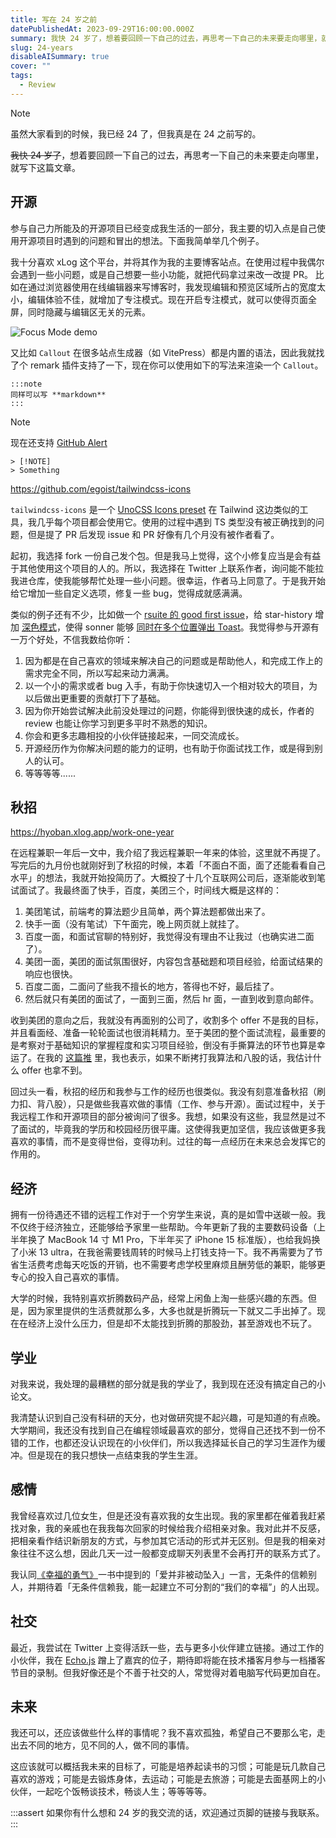 ```yaml
---
title: 写在 24 岁之前
datePublishedAt: 2023-09-29T16:00:00.000Z
summary: 我快 24 岁了，想着要回顾一下自己的过去，再思考一下自己的未来要走向哪里，就写下这篇文章。
slug: 24-years
disableAISummary: true
cover: ""
tags:
  - Review
---
```


> [!NOTE]
> 虽然大家看到的时候，我已经 24 了，但我真是在 24 之前写的。

~~我快 24 岁了~~，想着要回顾一下自己的过去，再思考一下自己的未来要走向哪里，就写下这篇文章。

## 开源

参与自己力所能及的开源项目已经变成我生活的一部分，我主要的切入点是自己使用开源项目时遇到的问题和冒出的想法。下面我简单举几个例子。

我十分喜欢 xLog 这个平台，并将其作为我的主要博客站点。在使用过程中我偶尔会遇到一些小问题，或是自己想要一些小功能，就把代码拿过来改一改提 PR。
比如在通过浏览器使用在线编辑器来写博客时，我发现编辑和预览区域所占的宽度太小，编辑体验不佳，就增加了专注模式。现在开启专注模式，就可以使得页面全屏，同时隐藏与编辑区无关的元素。

![Focus Mode demo](ipfs://QmXQUmLeyc9xurpa7LGri6AtX1Yfc916ttkdKb8KbDuZSK)

又比如 `Callout` 在很多站点生成器（如 VitePress）都是内置的语法，因此我就找了个 remark 插件支持了一下，现在你可以使用如下的写法来渲染一个 `Callout`。

```
:::note
同样可以写 **markdown**
:::
```

> [!NOTE]
> 现在还支持 [GitHub Alert](https://github.com/Crossbell-Box/xLog/pull/1095)

```
> [!NOTE]
> Something
```

https://github.com/egoist/tailwindcss-icons

`tailwindcss-icons` 是一个 [UnoCSS Icons preset](https://unocss.dev/presets/icons) 在 Tailwind 这边类似的工具，我几乎每个项目都会使用它。使用的过程中遇到 TS 类型没有被正确找到的问题，但是提了 PR 后发现 issue 和 PR 好像有几个月没有被作者看了。

起初，我选择 fork 一份自己发个包。但是我马上觉得，这个小修复应当是会有益于其他使用这个项目的人的。所以，我选择在 Twitter 上联系作者，询问能不能拉我进仓库，使我能够帮忙处理一些小问题。很幸运，作者马上同意了。于是我开始给它增加一些自定义选项，修复一些 bug，觉得成就感满满。

类似的例子还有不少，比如做一个 [rsuite 的 good first issue](https://github.com/rsuite/rsuite/pull/3336)，给 star-history 增加 [深色模式](https://github.com/star-history/star-history/pull/316)，使得 sonner 能够 [同时在多个位置弹出 Toast](https://github.com/emilkowalski/sonner/pull/134)。我觉得参与开源有一万个好处，不信我数给你听：

1. 因为都是在自己喜欢的领域来解决自己的问题或是帮助他人，和完成工作上的需求完全不同，所以写起来动力满满。
2. 以一个小的需求或者 bug 入手，有助于你快速切入一个相对较大的项目，为以后做出更重要的贡献打下了基础。
3. 因为你开始尝试解决此前没处理过的问题，你能得到很快速的成长，作者的 review 也能让你学习到更多平时不熟悉的知识。
4. 你会和更多志趣相投的小伙伴链接起来，一同交流成长。
5. 开源经历作为你解决问题的能力的证明，也有助于你面试找工作，或是得到别人的认可。
6. 等等等等......

## 秋招

https://hyoban.xlog.app/work-one-year

在远程兼职一年后一文中，我介绍了我远程兼职一年来的体验，这里就不再提了。写完后的九月份也就刚好到了秋招的时候，本着「不面白不面，面了还能看看自己水平」的想法，我就开始投简历了。大概投了十几个互联网公司后，逐渐能收到笔试面试了。我最终面了快手，百度，美团三个，时间线大概是这样的：

1. 美团笔试，前端考的算法题少且简单，两个算法题都做出来了。
2. 快手一面（没有笔试）下午面完，晚上网页就上就挂了。
3. 百度一面，和面试官聊的特别好，我觉得没有理由不让我过（也确实进二面了）。
4. 美团一面，美团的面试氛围很好，内容包含基础题和项目经验，给面试结果的响应也很快。
5. 百度二面，二面问了些我不擅长的地方，答得也不好，最后挂了。
6. 然后就只有美团的面试了，一面到三面，然后 hr 面，一直到收到意向邮件。

收到美团的意向之后，我就没有再面别的公司了，收割多个 offer 不是我的目标，并且看面经、准备一轮轮面试也很消耗精力。至于美团的整个面试流程，最重要的是考察对于基础知识的掌握程度和实习项目经验，倒没有手撕算法的环节也算是幸运了。在我的 [这篇推](https://twitter.com/0xhyoban/status/1708985656687600111) 里，我也表示，如果不断拷打我算法和八股的话，我估计什么 offer 也拿不到。

回过头一看，秋招的经历和我参与工作的经历也很类似。我没有刻意准备秋招（刷力扣、背八股），只是做些我喜欢做的事情（工作、参与开源）。面试过程中，关于我远程工作和开源项目的部分被询问了很多。我想，如果没有这些，我显然是过不了面试的，毕竟我的学历和校园经历很平庸。这使得我更加坚信，我应该做更多我喜欢的事情，而不是变得世俗，变得功利。过往的每一点经历在未来总会发挥它的作用的。

## 经济

拥有一份待遇还不错的远程工作对于一个穷学生来说，真的是如雪中送碳一般。我不仅终于经济独立，还能够给予家里一些帮助。今年更新了我的主要数码设备（上半年换了 MacBook 14 寸 M1 Pro，下半年买了 iPhone 15 标准版），也给我妈换了小米 13 ultra，在我爸需要钱周转的时候马上打钱支持一下。我不再需要为了节省生活费考虑每天吃饭的开销，也不需要考虑学校里麻烦且酬劳低的兼职，能够更专心的投入自己喜欢的事情。

大学的时候，我特别喜欢折腾数码产品，经常上闲鱼上淘一些感兴趣的东西。但是，因为家里提供的生活费就那么多，大多也就是折腾玩一下就又二手出掉了。现在在经济上没什么压力，但是却不太能找到折腾的那股劲，甚至游戏也不玩了。

## 学业

对我来说，我处理的最糟糕的部分就是我的学业了，我到现在还没有搞定自己的小论文。

我清楚认识到自己没有科研的天分，也对做研究提不起兴趣，可是知道的有点晚。大学期间，我还没有找到自己在编程领域最喜欢的部分，觉得自己还找不到一份不错的工作，也都还没认识现在的小伙伴们，所以我选择延长自己的学习生涯作为缓冲。但是现在的我只想快一点结束我的学生生涯。

## 感情

我曾经喜欢过几位女生，但是还没有喜欢我的女生出现。我的家里都在催着我赶紧找对象，我的亲戚也在我我每次回家的时候给我介绍相亲对象。我对此并不反感，把相亲看作结识新朋友的方式，与参加其它活动的形式并无区别。但是我的相亲对象往往不这么想，因此几天一过一般都变成聊天列表里不会再打开的联系方式了。

我认同[《幸福的勇气》](https://book.douban.com/subject/27039296/)一书中提到的「爱并非被动坠入」一言，无条件的信赖别人，并期待着「无条件信赖我，能一起建立不可分割的“我们的幸福”」的人出现。

## 社交

最近，我尝试在 Twitter 上变得活跃一些，去与更多小伙伴建立链接。通过工作的小伙伴，我在 [Echo.js](https://podcasts.apple.com/be/podcast/echo-js/id1516139979) 蹭上了嘉宾的位子，期待即将能在技术播客月参与一档播客节目的录制。但我好像还是个不善于社交的人，常觉得对着电脑写代码更加自在。

## 未来

我还可以，还应该做些什么样的事情呢？我不喜欢孤独，希望自己不要那么宅，走出去不同的地方，见不同的人，做不同的事情。

这应该就可以概括我未来的目标了，可能是培养起读书的习惯；可能是玩几款自己喜欢的游戏；可能是去锻炼身体，去运动；可能是去旅游；可能是去面基网上的小伙伴，一起吃个饭畅谈技术，畅谈人生；等等等等。

:::assert
如果你有什么想和 24 岁的我交流的话，欢迎通过页脚的链接与我联系。
:::
